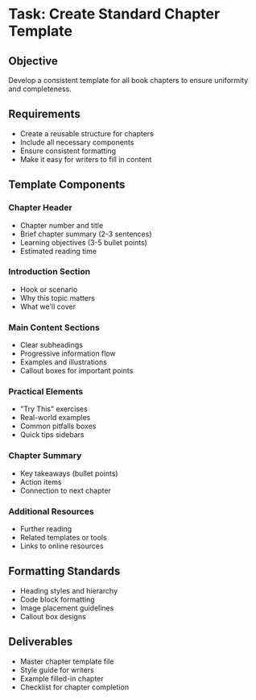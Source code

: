 # Task: Create Standard Chapter Template

## Objective
Develop a consistent template for all book chapters to ensure uniformity and completeness.

## Requirements
- Create a reusable structure for chapters
- Include all necessary components
- Ensure consistent formatting
- Make it easy for writers to fill in content

## Template Components

### Chapter Header
- Chapter number and title
- Brief chapter summary (2-3 sentences)
- Learning objectives (3-5 bullet points)
- Estimated reading time

### Introduction Section
- Hook or scenario
- Why this topic matters
- What we'll cover

### Main Content Sections
- Clear subheadings
- Progressive information flow
- Examples and illustrations
- Callout boxes for important points

### Practical Elements
- "Try This" exercises
- Real-world examples
- Common pitfalls boxes
- Quick tips sidebars

### Chapter Summary
- Key takeaways (bullet points)
- Action items
- Connection to next chapter

### Additional Resources
- Further reading
- Related templates or tools
- Links to online resources

## Formatting Standards
- Heading styles and hierarchy
- Code block formatting
- Image placement guidelines
- Callout box designs

## Deliverables
- Master chapter template file
- Style guide for writers
- Example filled-in chapter
- Checklist for chapter completion